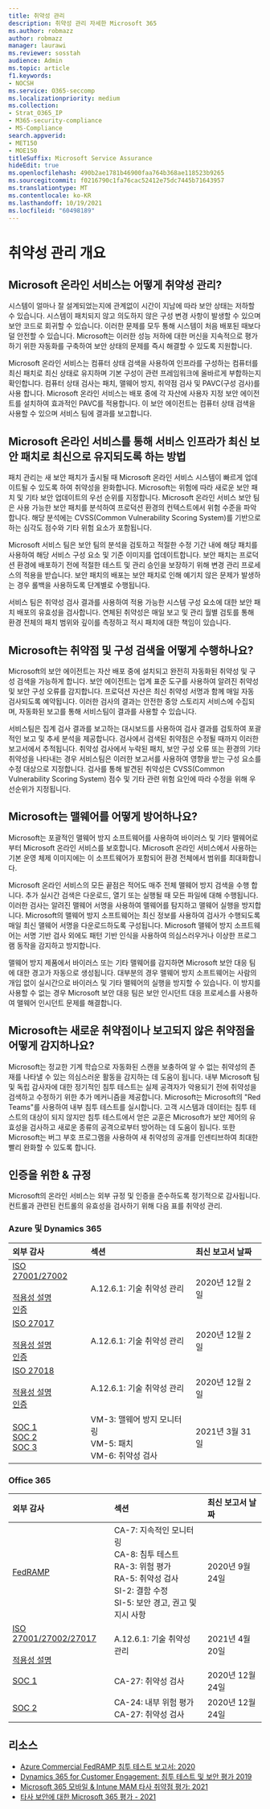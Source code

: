 ```yaml
---
title: 취약성 관리
description: 취약성 관리 자세한 Microsoft 365
ms.author: robmazz
author: robmazz
manager: laurawi
ms.reviewer: sosstah
audience: Admin
ms.topic: article
f1.keywords:
- NOCSH
ms.service: O365-seccomp
ms.localizationpriority: medium
ms.collection:
- Strat_O365_IP
- M365-security-compliance
- MS-Compliance
search.appverid:
- MET150
- MOE150
titleSuffix: Microsoft Service Assurance
hideEdit: true
ms.openlocfilehash: 490b2ae1781b46900faa764b368ae118523b9265
ms.sourcegitcommit: f0216790c1fa76cac52412e75dc7445b71643957
ms.translationtype: MT
ms.contentlocale: ko-KR
ms.lasthandoff: 10/19/2021
ms.locfileid: "60498189"
---
```

# <a name="vulnerability-management-overview"></a>취약성 관리 개요

## <a name="how-do-microsoft-online-services-conduct-vulnerability-management"></a>Microsoft 온라인 서비스는 어떻게 취약성 관리?

시스템이 얼마나 잘 설계되었는지에 관계없이 시간이 지남에 따라 보안 상태는 저하할 수 있습니다. 시스템이 패치되지 않고 의도하지 않은 구성 변경 사항이 발생할 수 있으며 보안 코드로 회귀할 수 있습니다. 이러한 문제를 모두 통해 시스템이 처음 배포된 때보다 덜 안전할 수 있습니다. Microsoft는 이러한 성능 저하에 대한 머신을 지속적으로 평가하기 위한 자동화를 구축하여 보안 상태의 문제를 즉시 해결할 수 있도록 지원합니다.

Microsoft 온라인 서비스는 컴퓨터 상태 검색을 사용하여 인프라를 구성하는 컴퓨터를 최신 패치로 최신 상태로 유지하며 기본 구성이 관련 프레임워크에 올바르게 부합하는지 확인합니다. 컴퓨터 상태 검사는 패치, 맬웨어 방지, 취약점 검사 및 PAVC(구성 검사)를 사용 합니다. Microsoft 온라인 서비스는 배포 중에 각 자산에 사용자 지정 보안 에이전트를 설치하여 효과적인 PAVC를 적용합니다. 이 보안 에이전트는 컴퓨터 상태 검색을 사용할 수 있으며 서비스 팀에 결과를 보고합니다.

## <a name="how-do-microsoft-online-services-ensure-service-infrastructure-is-up-to-date-with-the-latest-security-patches"></a>Microsoft 온라인 서비스를 통해 서비스 인프라가 최신 보안 패치로 최신으로 유지되도록 하는 방법

패치 관리는 새 보안 패치가 출시될 때 Microsoft 온라인 서비스 시스템이 빠르게 업데이트될 수 있도록 하여 취약성을 완화합니다. Microsoft는 위험에 따라 새로운 보안 패치 및 기타 보안 업데이트의 우선 순위를 지정합니다. Microsoft 온라인 서비스 보안 팀은 사용 가능한 보안 패치를 분석하여 프로덕션 환경의 컨텍스트에서 위험 수준을 파악합니다. 해당 분석에는 CVSS(Common Vulnerability Scoring System)를 기반으로 하는 심각도 점수와 기타 위험 요소가 포함됩니다.

Microsoft 서비스 팀은 보안 팀의 분석을 검토하고 적절한 수정 기간 내에 해당 패치를 사용하여 해당 서비스 구성 요소 및 기준 이미지를 업데이트합니다. 보안 패치는 프로덕션 환경에 배포하기 전에 적절한 테스트 및 관리 승인을 보장하기 위해 변경 관리 프로세스의 적용을 받습니다. 보안 패치의 배포는 보안 패치로 인해 예기치 않은 문제가 발생하는 경우 롤백을 사용하도록 단계별로 수행됩니다.

서비스 팀은 취약성 검사 결과를 사용하여 적용 가능한 시스템 구성 요소에 대한 보안 패치 배포의 유효성을 검사합니다. 연체된 취약성은 매일 보고 및 관리 월별 검토를 통해 환경 전체의 패치 범위와 깊이를 측정하고 적시 패치에 대한 책임이 있습니다.

## <a name="how-does-microsoft-conduct-vulnerability-and-configuration-scanning"></a>Microsoft는 취약점 및 구성 검색을 어떻게 수행하나요?

Microsoft의 보안 에이전트는 자산 배포 중에 설치되고 완전히 자동화된 취약성 및 구성 검색을 가능하게 합니다. 보안 에이전트는 업계 표준 도구를 사용하여 알려진 취약성 및 보안 구성 오류를 감지합니다. 프로덕션 자산은 최신 취약성 서명과 함께 매일 자동 검사되도록 예약됩니다. 이러한 검사의 결과는 안전한 중앙 스토리지 서비스에 수집되며, 자동화된 보고를 통해 서비스팀이 결과를 사용할 수 있습니다.

서비스팀은 집계 검사 결과를 보고하는 대시보드를 사용하여 검사 결과를 검토하여 포괄적인 보고 및 추세 분석을 제공합니다. 검사에서 검색된 취약점은 수정될 때까지 이러한 보고서에서 추적됩니다. 취약성 검사에서 누락된 패치, 보안 구성 오류 또는 환경의 기타 취약성을 나타내는 경우 서비스팀은 이러한 보고서를 사용하여 영향을 받는 구성 요소를 수정 대상으로 지정합니다. 검사를 통해 발견된 취약성은 CVSS(Common Vulnerability Scoring System) 점수 및 기타 관련 위험 요인에 따라 수정을 위해 우선순위가 지정됩니다.

## <a name="how-does-microsoft-defend-against-malware"></a>Microsoft는 맬웨어를 어떻게 방어하나요?

Microsoft는 포괄적인 맬웨어 방지 소프트웨어를 사용하여 바이러스 및 기타 맬웨어로부터 Microsoft 온라인 서비스를 보호합니다. Microsoft 온라인 서비스에서 사용하는 기본 운영 체제 이미지에는 이 소프트웨어가 포함되어 환경 전체에서 범위를 최대화합니다.

Microsoft 온라인 서비스의 모든 끝점은 적어도 매주 전체 맬웨어 방지 검색을 수행 합니다. 추가 실시간 검색은 다운로드, 열기 또는 실행될 때 모든 파일에 대해 수행됩니다. 이러한 검사는 알려진 맬웨어 서명을 사용하여 맬웨어를 탐지하고 맬웨어 실행을 방지합니다. Microsoft의 맬웨어 방지 소프트웨어는 최신 정보를 사용하여 검사가 수행되도록 매일 최신 맬웨어 서명을 다운로드하도록 구성됩니다. Microsoft 맬웨어 방지 소프트웨어는 서명 기반 검사 외에도 패턴 기반 인식을 사용하여 의심스러우거나 이상한 프로그램 동작을 감지하고 방지합니다.

맬웨어 방지 제품에서 바이러스 또는 기타 맬웨어를 감지하면 Microsoft 보안 대응 팀에 대한 경고가 자동으로 생성됩니다. 대부분의 경우 맬웨어 방지 소프트웨어는 사람의 개입 없이 실시간으로 바이러스 및 기타 맬웨어의 실행을 방지할 수 있습니다. 이 방지를 사용할 수 없는 경우 Microsoft 보안 대응 팀은 보안 인시던트 대응 프로세스를 사용하여 맬웨어 인시던트 문제를 해결합니다.

## <a name="how-does-microsoft-detect-new-or-unreported-vulnerabilities"></a>Microsoft는 새로운 취약점이나 보고되지 않은 취약점을 어떻게 감지하나요?

Microsoft는 정교한 기계 학습으로 자동화된 스캔을 보충하여 알 수 없는 취약성의 존재를 나타낼 수 있는 의심스러운 활동을 감지하는 데 도움이 됩니다. 내부 Microsoft 팀 및 독립 감사자에 대한 정기적인 침투 테스트는 실제 공격자가 악용되기 전에 취약성을 검색하고 수정하기 위한 추가 메커니즘을 제공합니다. Microsoft는 Microsoft의 "Red Teams"를 사용하여 내부 침투 테스트를 실시합니다. 고객 시스템과 데이터는 침투 테스트의 대상이 되지 않지만 침투 테스트에서 얻은 교훈은 Microsoft가 보안 제어의 유효성을 검사하고 새로운 종류의 공격으로부터 방어하는 데 도움이 됩니다. 또한 Microsoft는 버그 부호 프로그램을 사용하여 새 취약성의 공개를 인센티브하여 최대한 빨리 완화할 수 있도록 합니다.

## <a name="related-external-regulations--certifications"></a>인증을 위한 & 규정

Microsoft의 온라인 서비스는 외부 규정 및 인증을 준수하도록 정기적으로 감사됩니다. 컨트롤과 관련된 컨트롤의 유효성을 검사하기 위해 다음 표를 취약성 관리.

### <a name="azure-and-dynamics-365"></a>Azure 및 Dynamics 365

| **외부 감사** | **섹션** | **최신 보고서 날짜** |
|:--------|:-------|:---------|
| [ISO 27001/27002](https://servicetrust.microsoft.com/ViewPage/MSComplianceGuideV3?command=Download&downloadType=Document&downloadId=e9116047-f327-430c-a83f-166b7e561ad6&tab=7027ead0-3d6b-11e9-b9e1-290b1eb4cdeb&docTab=7027ead0-3d6b-11e9-b9e1-290b1eb4cdeb_ISO_Reports) <br> <br> [적용성 설명](https://servicetrust.microsoft.com/ViewPage/MSComplianceGuideV3?command=Download&downloadType=Document&downloadId=00af6c3e-7f3e-4e0d-8b0e-79f45ef2cef1&tab=7027ead0-3d6b-11e9-b9e1-290b1eb4cdeb&docTab=7027ead0-3d6b-11e9-b9e1-290b1eb4cdeb_ISO_Reports) <br> [인증](https://servicetrust.microsoft.com/ViewPage/MSComplianceGuideV3?command=Download&downloadType=Document&downloadId=d7af5304-3a31-40e6-9abb-e26352305d41&tab=7027ead0-3d6b-11e9-b9e1-290b1eb4cdeb&docTab=7027ead0-3d6b-11e9-b9e1-290b1eb4cdeb_ISO_Reports) | A.12.6.1: 기술 취약성 관리 | 2020년 12월 2일 |
| [ISO 27017](https://servicetrust.microsoft.com/ViewPage/MSComplianceGuideV3?command=Download&downloadType=Document&downloadId=e9116047-f327-430c-a83f-166b7e561ad6&tab=7027ead0-3d6b-11e9-b9e1-290b1eb4cdeb&docTab=7027ead0-3d6b-11e9-b9e1-290b1eb4cdeb_ISO_Reports) <br><br> [적용성 설명](https://servicetrust.microsoft.com/ViewPage/MSComplianceGuideV3?command=Download&downloadType=Document&downloadId=a3bca0ac-867d-4204-b66b-13665f5f1e8d&tab=7027ead0-3d6b-11e9-b9e1-290b1eb4cdeb&docTab=7027ead0-3d6b-11e9-b9e1-290b1eb4cdeb_ISO_Reports) <br> [인증](https://servicetrust.microsoft.com/ViewPage/MSComplianceGuideV3?command=Download&downloadType=Document&downloadId=25718a8a-f34d-41e1-a95a-c49246508787&tab=7027ead0-3d6b-11e9-b9e1-290b1eb4cdeb&docTab=7027ead0-3d6b-11e9-b9e1-290b1eb4cdeb_ISO_Reports) | A.12.6.1: 기술 취약성 관리 | 2020년 12월 2일 |
| [ISO 27018](https://servicetrust.microsoft.com/ViewPage/MSComplianceGuideV3?command=Download&downloadType=Document&downloadId=e9116047-f327-430c-a83f-166b7e561ad6&tab=7027ead0-3d6b-11e9-b9e1-290b1eb4cdeb&docTab=7027ead0-3d6b-11e9-b9e1-290b1eb4cdeb_ISO_Reports) <br><br> [적용성 설명](https://servicetrust.microsoft.com/ViewPage/MSComplianceGuideV3?command=Download&downloadType=Document&downloadId=00af6c3e-7f3e-4e0d-8b0e-79f45ef2cef1&tab=7027ead0-3d6b-11e9-b9e1-290b1eb4cdeb&docTab=7027ead0-3d6b-11e9-b9e1-290b1eb4cdeb_ISO_Reports) <br> [인증](https://servicetrust.microsoft.com/ViewPage/MSComplianceGuideV3?command=Download&downloadType=Document&downloadId=56904fc3-0942-4ff5-9eef-7cabc751a25c&tab=7027ead0-3d6b-11e9-b9e1-290b1eb4cdeb&docTab=7027ead0-3d6b-11e9-b9e1-290b1eb4cdeb_ISO_Reports) | A.12.6.1: 기술 취약성 관리 | 2020년 12월 2일 |
| [SOC 1](https://servicetrust.microsoft.com/ViewPage/MSComplianceGuideV3?command=Download&downloadType=Document&downloadId=b8721ebd-af20-42fe-b22f-8332b0a19517&tab=7027ead0-3d6b-11e9-b9e1-290b1eb4cdeb&docTab=7027ead0-3d6b-11e9-b9e1-290b1eb4cdeb_SOC_%2F_SSAE_16_Reports) <br> [SOC 2](https://servicetrust.microsoft.com/ViewPage/MSComplianceGuideV3?command=Download&downloadType=Document&downloadId=234a0f57-83c1-4afc-a586-a0e7a59592f7&tab=7027ead0-3d6b-11e9-b9e1-290b1eb4cdeb&docTab=7027ead0-3d6b-11e9-b9e1-290b1eb4cdeb_SOC_%2F_SSAE_16_Reports) <br> [SOC 3](https://servicetrust.microsoft.com/ViewPage/MSComplianceGuideV3?command=Download&downloadType=Document&downloadId=75c8cbf6-e456-473c-a05e-34fea888ec2a&tab=7027ead0-3d6b-11e9-b9e1-290b1eb4cdeb&docTab=7027ead0-3d6b-11e9-b9e1-290b1eb4cdeb_SOC_%2F_SSAE_16_Reports)  | VM-3: 맬웨어 방지 모니터링 <br> VM-5: 패치 <br> VM-6: 취약성 검사 | 2021년 3월 31일 |

### <a name="office-365"></a>Office 365

| **외부 감사** | **섹션** | **최신 보고서 날짜** |
|:--------|:-------|:---------|
| [FedRAMP](https://compliance.microsoft.com/compliancemanager) | CA-7: 지속적인 모니터링 <br> CA-8: 침투 테스트 <br> RA-3: 위험 평가 <br> RA-5: 취약성 검사 <br> SI-2: 결함 수정 <br> SI-5: 보안 경고, 권고 및 지시 사항 | 2020년 9월 24일 |
| [ISO 27001/27002/27017](https://servicetrust.microsoft.com/ViewPage/MSComplianceGuideV3?command=Download&downloadType=Document&downloadId=8d625374-4f2d-49f8-9d37-a4281ba98222&tab=7027ead0-3d6b-11e9-b9e1-290b1eb4cdeb&docTab=7027ead0-3d6b-11e9-b9e1-290b1eb4cdeb_ISO_Reports) <br> <br> [적용성 설명](https://servicetrust.microsoft.com/ViewPage/MSComplianceGuideV3?command=Download&downloadType=Document&downloadId=c0df4ce8-c77e-4183-84eb-c8688470d8b1&tab=7027ead0-3d6b-11e9-b9e1-290b1eb4cdeb&docTab=7027ead0-3d6b-11e9-b9e1-290b1eb4cdeb_ISO_Reports) | A.12.6.1: 기술 취약성 관리 | 2021년 4월 20일 |
| [SOC 1](https://servicetrust.microsoft.com/ViewPage/MSComplianceGuideV3?command=Download&downloadType=Document&downloadId=90df3f9c-3aaf-4dbf-99d0-ca9f2991721b&tab=7027ead0-3d6b-11e9-b9e1-290b1eb4cdeb&docTab=7027ead0-3d6b-11e9-b9e1-290b1eb4cdeb_SOC_%2F_SSAE_16_Reports) | CA-27: 취약성 검사 | 2020년 12월 24일 |
| [SOC 2](https://servicetrust.microsoft.com/ViewPage/MSComplianceGuideV3?command=Download&downloadType=Document&downloadId=a73c1738-7892-42b7-acd3-87b6371c53f6&tab=7027ead0-3d6b-11e9-b9e1-290b1eb4cdeb&docTab=7027ead0-3d6b-11e9-b9e1-290b1eb4cdeb_SOC_%2F_SSAE_16_Reports) | CA-24: 내부 위험 평가 <br> CA-27: 취약성 검사 | 2020년 12월 24일 |

## <a name="resources"></a>리소스

- [Azure Commercial FedRAMP 침투 테스트 보고서: 2020](https://servicetrust.microsoft.com/ViewPage/TrustDocuments?command=Download&downloadType=Document&downloadId=66f6845d-e84f-46f8-b2e6-56b143934887&docTab=6d000410-c9e9-11e7-9a91-892aae8839ad_Pen_Test_and_Security_Assessments)
- [Dynamics 365 for Customer Engagement: 침투 테스트 및 보안 평가 2019](https://servicetrust.microsoft.com/ViewPage/TrustDocuments?command=Download&downloadType=Document&downloadId=5bb09fcc-5d20-4fad-a747-af362819e1c0&docTab=6d000410-c9e9-11e7-9a91-892aae8839ad_Pen_Test_and_Security_Assessments)
- [Microsoft 365 모바일 & Intune MAM 타사 취약점 평가: 2021](https://servicetrust.microsoft.com/ViewPage/TrustDocuments?command=Download&downloadType=Document&downloadId=c1d6c9c5-deb9-4636-be91-143a3f94aca1&docTab=6d000410-c9e9-11e7-9a91-892aae8839ad_Pen_Test_and_Security_Assessments)
- [타사 보안에 대한 Microsoft 365 평가 - 2021](https://servicetrust.microsoft.com/ViewPage/TrustDocumentsV3?command=Download&downloadType=Document&downloadId=602d532a-636c-46fc-834b-f34576487361&tab=7f51cb60-3d6c-11e9-b2af-7bb9f5d2d913&docTab=7f51cb60-3d6c-11e9-b2af-7bb9f5d2d913_Pen_Test_and_Security_Assessments)
